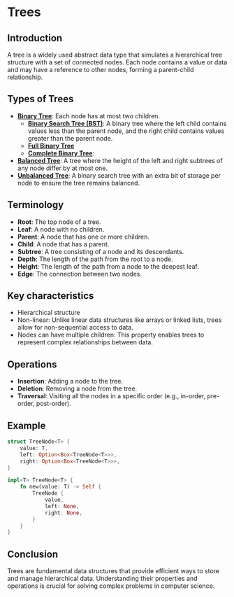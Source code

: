 # Trees

## Introduction
A tree is a widely used abstract data type that simulates a hierarchical tree structure with a set of connected nodes. Each node contains a value or data and may have a reference to other nodes, forming a parent-child relationship.

## Types of Trees
- [**Binary Tree**](./binary_tree.md): Each node has at most two children.
    - [**Binary Search Tree (BST)**](): A binary tree where the left child contains values less than the parent node, and the right child contains values greater than the parent node.
    - [**Full Binary Tree**](./)
    - [**Complete Binary Tree**]():
- [**Balanced Tree**](): A tree where the height of the left and right subtrees of any node differ by at most one.
- [**Unbalanced Tree**](): A binary search tree with an extra bit of storage per node to ensure the tree remains balanced.

## Terminology
- **Root**: The top node of a tree.
- **Leaf**: A node with no children.
- **Parent**: A node that has one or more children.
- **Child**: A node that has a parent.
- **Subtree**: A tree consisting of a node and its descendants.
- **Depth**: The length of the path from the root to a node.
- **Height**: The length of the path from a node to the deepest leaf.
- **Edge**: The connection between two nodes.

## Key characteristics 
 - Hierarchical structure
 - Non-linear: Unlike linear data structures like arrays or linked lists, trees allow for non-sequential access to data.
 - Nodes can have multiple children: This property enables trees to represent complex relationships between data. 


## Operations
- **Insertion**: Adding a node to the tree.
- **Deletion**: Removing a node from the tree.
- **Traversal**: Visiting all the nodes in a specific order (e.g., in-order, pre-order, post-order).

## Example
```rust
struct TreeNode<T> {
    value: T,
    left: Option<Box<TreeNode<T>>>,
    right: Option<Box<TreeNode<T>>>,
}

impl<T> TreeNode<T> {
    fn new(value: T) -> Self {
        TreeNode {
            value,
            left: None,
            right: None,
        }
    }
}
```

## Conclusion
Trees are fundamental data structures that provide efficient ways to store and manage hierarchical data. Understanding their properties and operations is crucial for solving complex problems in computer science.
